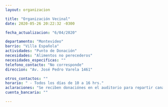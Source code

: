 ```yaml
---
layout: organizacion

title: "Organización Vecinal"
date: 2020-05-26 20:22:32 -0300

fecha_actualizacion: "6/04/2020"

departamento: "Montevideo"
barrio: "Villa Española"
actividades: "Punto de Donación"
necesidades: "Alimentos no perecederos"
necesidades_especificas: ""
telefono_contacto: "No corresponde"
direccion: "Av. José Pedro Varela 1461"

otros_contactos: ""
horario: " - Todos los días de 10 a 16 hrs."
aclaraciones: "Se reciben donaciónes en el auditorio para repartir canastas en la zona."
cuenta_bancaria: ""

---
```

